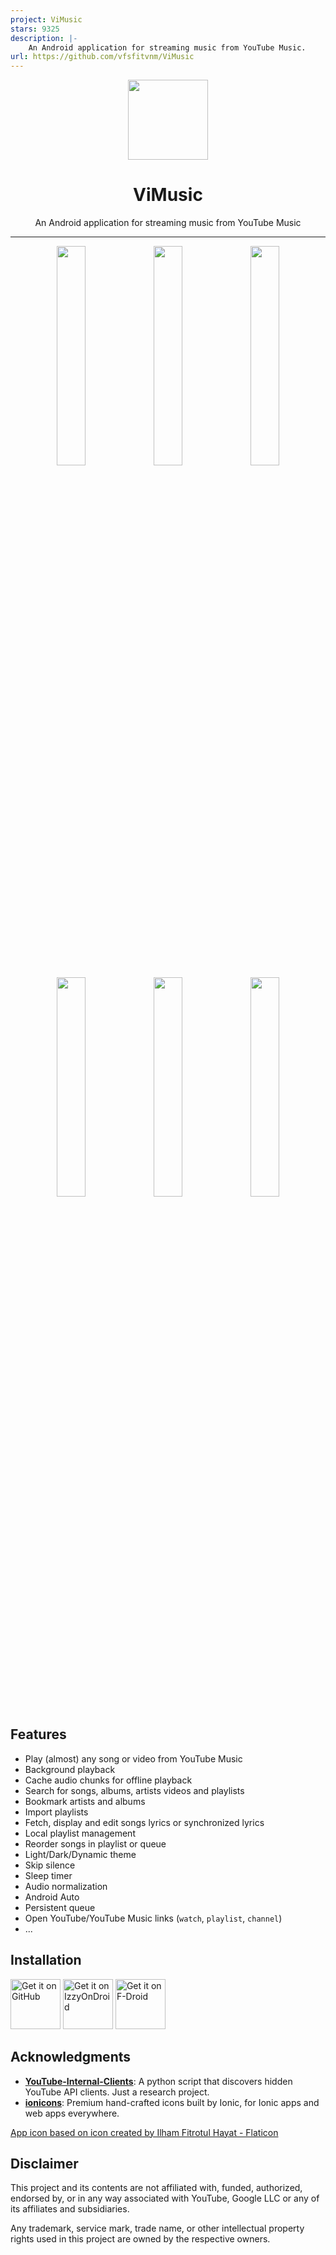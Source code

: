 ```yaml
---
project: ViMusic
stars: 9325
description: |-
    An Android application for streaming music from YouTube Music.
url: https://github.com/vfsfitvnm/ViMusic
---
```


<div align="center">
    <img src="./app/src/main/ic_launcher-playstore.png" width="128" height="128" style="display: block; margin: 0 auto"/>
    <h1>ViMusic</h1>
    <p>An Android application for streaming music from YouTube Music</p>
</div>

---

<p align="center">
  <img src="./fastlane/metadata/android/en-US/images/phoneScreenshots/1.jpg" width="30%" />
  <img src="./fastlane/metadata/android/en-US/images/phoneScreenshots/2.jpg" width="30%" />
  <img src="./fastlane/metadata/android/en-US/images/phoneScreenshots/3.jpg" width="30%" />

  <img src="./fastlane/metadata/android/en-US/images/phoneScreenshots/4.jpg" width="30%" />
  <img src="./fastlane/metadata/android/en-US/images/phoneScreenshots/5.jpg" width="30%" />
  <img src="./fastlane/metadata/android/en-US/images/phoneScreenshots/6.jpg" width="30%" />
</p>

## Features
- Play (almost) any song or video from YouTube Music
- Background playback
- Cache audio chunks for offline playback
- Search for songs, albums, artists videos and playlists
- Bookmark artists and albums
- Import playlists
- Fetch, display and edit songs lyrics or synchronized lyrics
- Local playlist management
- Reorder songs in playlist or queue
- Light/Dark/Dynamic theme
- Skip silence
- Sleep timer
- Audio normalization
- Android Auto
- Persistent queue
- Open YouTube/YouTube Music links (`watch`, `playlist`, `channel`)
- ...

## Installation

[<img src="https://github.com/machiav3lli/oandbackupx/blob/034b226cea5c1b30eb4f6a6f313e4dadcbb0ece4/badge_github.png"
    alt="Get it on GitHub"
    height="80">](https://github.com/vfsfitvnm/ViMusic/releases/latest)
[<img src="https://gitlab.com/IzzyOnDroid/repo/-/raw/master/assets/IzzyOnDroid.png"
     alt="Get it on IzzyOnDroid"
     height="80">](https://apt.izzysoft.de/fdroid/index/apk/it.vfsfitvnm.vimusic)
[<img src="https://fdroid.gitlab.io/artwork/badge/get-it-on.png"
     alt="Get it on F-Droid"
     height="80">](https://f-droid.org/packages/it.vfsfitvnm.vimusic/)

## Acknowledgments
- [**YouTube-Internal-Clients**](https://github.com/zerodytrash/YouTube-Internal-Clients): A python script that discovers hidden YouTube API clients. Just a research project.
- [**ionicons**](https://github.com/ionic-team/ionicons): Premium hand-crafted icons built by Ionic, for Ionic apps and web apps everywhere.

<a href="https://www.flaticon.com/authors/ilham-fitrotul-hayat" title="music icons">App icon based on icon created by Ilham Fitrotul Hayat - Flaticon</a>

## Disclaimer
This project and its contents are not affiliated with, funded, authorized, endorsed by, or in any way associated with YouTube, Google LLC or any of its affiliates and subsidiaries.

Any trademark, service mark, trade name, or other intellectual property rights used in this project are owned by the respective owners.

